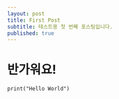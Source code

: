 ```yaml
---
layout: post
title: First Post
subtitle: 테스트용 첫 번째 포스팅입니다.
published: true
---
```


# 반가워요!
```
print("Hello World")
```
